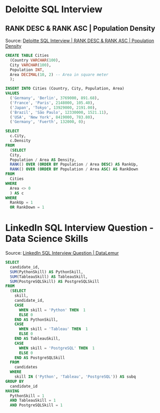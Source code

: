 # Deloitte SQL Interview
## RANK DESC & RANK ASC | Population Density
Source: [Deloitte SQL Interview | RANK DESC & RANK ASC | Population Density](https://www.youtube.com/shorts/ftFSXYOllHI)
```SQL
CREATE TABLE Cities
  (Country VARCHAR(100),
  City VARCHAR(100),
  Population INT,
  Area DECIMAL(10, 2) -- Area in square meter
  );

INSERT INTO Cities (Country, City, Population, Area)
VALUES
  ('Germany', 'Berlin', 3769000, 891.68),
  ('France', 'Paris', 2148000, 105.40),
  ('Japan', 'Tokyo', 13929000, 2191.00),
  ('Brazil', 'São Paulo', 12330000, 1521.11),
  ('USA', 'New York', 8419000, 783.80),
  ('Germany', 'Fuerth', 132000, 0);

SELECT
  c.City,
  c.Density
FROM
  (SELECT
  City,
  Population / Area AS Density,
  RANK() OVER (ORDER BY Population / Area DESC) AS RankUp,
  RANK() OVER (ORDER BY Population / Area ASC) AS RankDown
FROM
  Cities
WHERE
  Area <> 0
  ) AS c
WHERE
  RankUp = 1
  OR RankDown = 1
```
# LinkedIn SQL Interview Question - Data Science Skills
Source: [LinkedIn SQL Interview Question | DataLemur](https://datalemur.com/questions/matching-skills)
``` SQL
SELECT
  candidate_id,
  SUM(PythonSkill) AS PythonSkill,
  SUM(TableauSkill) AS TableauSkill,
  SUM(PostgreSQLSkill) AS PostgreSQLSkill
FROM
  (SELECT 
    skill, 
    candidate_id,
    CASE 
      WHEN skill = 'Python' THEN  1 
      ELSE 0 
    END AS PythonSkill,
    CASE 
      WHEN skill = 'Tableau' THEN  1 
      ELSE 0 
    END AS TableauSkill,
    CASE 
      WHEN skill = 'PostgreSQL' THEN  1 
      ELSE 0 
    END AS PostgreSQLSkill
  FROM 
    candidates
  WHERE
    skill IN ('Python', 'Tableau', 'PostgreSQL')) AS subq
GROUP BY
  candidate_id
HAVING
  PythonSkill = 1 
  AND TableauSkill = 1 
  AND PostgreSQLSkill = 1
  
```
